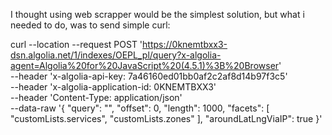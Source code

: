 I thought using web scrapper would be the simplest solution, but what i needed to do, was to send simple curl:

curl --location --request POST 'https://0knemtbxx3-dsn.algolia.net/1/indexes/OEPL_pl/query?x-algolia-agent=Algolia%20for%20JavaScript%20(4.5.1)%3B%20Browser' \
--header 'x-algolia-api-key: 7a46160ed01bb0af2c2af8d14b97f3c5' \
--header 'x-algolia-application-id: 0KNEMTBXX3' \
--header 'Content-Type: application/json' \
--data-raw '{
    "query": "",
    "offset": 0,
    "length": 1000,
    "facets": [
        "customLists.services",
        "customLists.zones"
    ],
    "aroundLatLngViaIP": true
}'